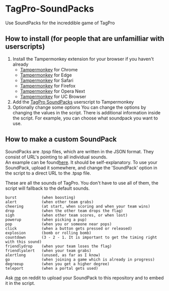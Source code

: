 # TagPro-SoundPacks
Use SoundPacks for the increddible game of TagPro

## How to install (for people that are unfamilliar with userscripts)
1. Install the Tampermonkey extension for your browser if you haven't already
   + [Tampermonkey](https://chrome.google.com/webstore/detail/dhdgffkkebhmkfjojejmpbldmpobfkfo "Install on Chrome") for Chrome
   + [Tampermonkey](https://www.microsoft.com/store/apps/9NBLGGH5162S "Install on Edge") for Edge
   + [Tampermonkey](https://safari.tampermonkey.net/tampermonkey.safariextz "Install on Safari") for Safari
   + [Tampermonkey](https://addons.mozilla.org/en-US/firefox/addon/tampermonkey/ "Install on Firefox") for Firefox
   + [Tampermonkey](https://addons.opera.com/en/extensions/details/tampermonkey-beta/ "Install on Opera Next") for Opera Next
   + [Tampermonkey](https://play.google.com/store/apps/details?id=net.tampermonkey.uc "Install on UC Browser") for UC Browser
2. Add the [TagPro SoundPacks](https://github.com/wilcooo/TagPro-SoundPacks/raw/master/tpsp.user.js "Add to Tampermonkey") userscript to Tampermonkey
3. Optionally change some options
   You can change the options by changing the values in the script. There is additional information inside the script.
   For example, you can choose what soundpack you want to use.

## How to make a custom SoundPack
SoundPacks are .tpsp files, which are written in the JSON format. They consist of URL's pointing to all individual sounds.  
An example can be found[here](SoundPacks/Minimal.tpsp "SoundPacks/Minimal.tpsp"). It should be self-explanatory. 
To use your SoundPack, upload it somewhere, and change the 'SoundPack' option in the script to a direct URL to the .tpsp file.

These are all the sounds of TagPro. You don't have to use all of them, the script will fallback to the default sounds.

    burst           (when boosting)
    alert           (when other team grabs)
    cheering        (at start, when scoring and when your team wins)
    drop            (when the other team drops the flag)
    sigh            (when other team scores, or when lost)
    powerup         (when picking a pup)
    pop             (when you or someone near pops)
    click           (when a button gets pressed or released)
    explosion       (bomb or rolling bomb)
    countdown       (3 - 2 - 1. It is important to get the timing right with this sound)
    friendlydrop    (when your team loses the flag)
    friendlyalert   (when your team grabs)
    alertlong       (unused, as far as I know)
    go              (when joining a game which is already in progress)
    degreeup        (when you get a higher degree)
    teleport        (when a portal gets used)

Ask [me](https://reddit.com/user/wilcooo "/u/wilcooo") on reddit to upload your SoundPack to this repository and to embed it in the script.
